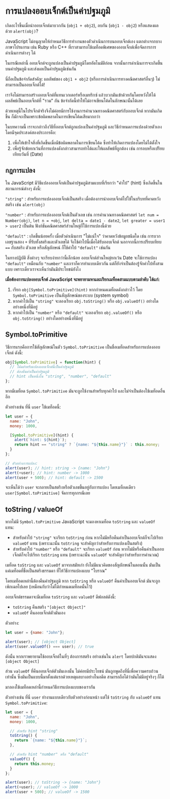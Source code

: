 # การแปลงออบเจ็กต์เป็นค่าปฐมภูมิ

เกิดอะไรขึ้นเมื่อนำออบเจ็กต์มาบวกกัน (`obj1 + obj2`), ลบกัน (`obj1 - obj2`) หรือแสดงผลด้วย `alert(obj)`?

JavaScript ไม่อนุญาตให้กำหนดวิธีการทำงานของตัวดำเนินการบนออบเจ็กต์เอง แตกต่างจากบางภาษาโปรแกรม เช่น Ruby หรือ C++ ที่เราสามารถใช้เมท็อดพิเศษของออบเจ็กต์เพื่อจัดการการดำเนินการต่างๆ ได้

ในกรณีเหล่านี้ ออบเจ็กต์จะถูกแปลงเป็นค่าปฐมภูมิโดยอัตโนมัติก่อน จากนั้นการดำเนินการจะเกิดขึ้นบนค่าปฐมภูมิ และส่งผลเป็นค่าปฐมภูมิเช่นกัน 

นี่ถือเป็นข้อจำกัดสำคัญ: ผลลัพธ์ของ `obj1 + obj2` (หรือการดำเนินการทางคณิตศาสตร์อื่นๆ) ไม่สามารถเป็นออบเจ็กต์ได้!

เราจึงไม่สามารถสร้างออบเจ็กต์ที่แทนเวกเตอร์หรือเมทริกซ์ แล้วบวกมันเข้าด้วยกันโดยหวังให้ได้ผลลัพธ์เป็นออบเจ็กต์ที่ "รวม" กัน ข้อจำกัดนี้ทำให้ไม่อาจเขียนโค้ดในลักษณะนั้นได้เลย

ด้วยเหตุนี้ในโปรเจ็กต์จริงจึงไม่ค่อยมีการใช้งานการคำนวณทางคณิตศาสตร์กับออบเจ็กต์ หากมันเกิดขึ้น ก็มักจะเป็นเพราะข้อผิดพลาดในการเขียนโค้ดเสียมากกว่า

ในบทความนี้ เราจะกล่าวถึงวิธีที่ออบเจ็กต์ถูกแปลงเป็นค่าปฐมภูมิ และวิธีกำหนดการแปลงด้วยตัวเอง โดยมีจุดประสงค์สองประการคือ:

1. เพื่อให้เข้าใจสิ่งที่เกิดขึ้นเมื่อมีข้อผิดพลาดในการเขียนโค้ด ซึ่งทำให้เกิดการแปลงโดยไม่ได้ตั้งใจ
2. เพื่อรู้จักข้อยกเว้นที่การแปลงดังกล่าวสามารถทำได้และให้ผลลัพธ์ที่ถูกต้อง เช่น การลบหรือเปรียบเทียบวันที่ (Date)

## กฎการแปลง

ใน JavaScript มีวิธีแปลงออบเจ็กต์เป็นค่าปฐมภูมิสามแบบที่เรียกว่า "คำใบ้" (hint) ซึ่งเกิดขึ้นในสถานการณ์ต่างๆ ดังนี้:

`"string"`
: สำหรับการแปลงออบเจ็กต์เป็นสตริง เมื่อต้องการนำออบเจ็กต์ไปใช้ในบริบทที่คาดหวังสตริง เช่น `alert(obj)`

`"number"`
: สำหรับการแปลงออบเจ็กต์เป็นตัวเลข เช่น การคำนวณทางคณิตศาสตร์ `let num = Number(obj)`, `let n = +obj`, `let delta = date1 - date2`, `let greater = user1 > user2` เป็นต้น ฟังก์ชันคณิตศาสตร์ส่วนใหญ่ก็ใช้การแปลงนี้ด้วย

`"default"`
: เกิดขึ้นน้อยครั้ง เมื่อตัวดำเนินการ "ไม่แน่ใจ" ว่าคาดหวังข้อมูลชนิดใด เช่น การบวกเลขฐานสอง `+` ที่รับทั้งสตริงและตัวเลขได้ จึงใช้คำใบ้นี้เมื่อได้รับออบเจ็กต์ นอกจากนี้การเปรียบเทียบ `==` กับสตริง ตัวเลข หรือสัญลักษณ์ ก็ใช้คำใบ้ `"default"` เช่นกัน

ในทางปฏิบัติ สิ่งต่างๆ จะเรียบง่ายกว่านี้เล็กน้อย ออบเจ็กต์ส่วนใหญ่ยกเว้น Date จะใช้การแปลง `"default"` เหมือนกับ `"number"` และเราก็ควรทำแบบเดียวกัน แต่ก็ยังจำเป็นต้องรู้จักคำใบ้ทั้งสามแบบ เพราะเดี๋ยวเราจะเห็นว่ามันมีประโยชน์ยังไง

**เมื่อต้องการแปลงออบเจ็กต์ JavaScript จะพยายามหาและเรียกเมท็อดสามแบบตามลำดับ ได้แก่:**

1. เรียก `obj[Symbol.toPrimitive](hint)` หากกำหนดเมท็อดดังกล่าวไว้ โดย `Symbol.toPrimitive` เป็นสัญลักษณ์ของระบบ (system symbol) 
2. หากคำใบ้เป็น `"string"` จะลองเรียก `obj.toString()` หรือ `obj.valueOf()` อย่างใดอย่างหนึ่งที่มีอยู่
3. หากคำใบ้เป็น `"number"` หรือ `"default"` จะลองเรียก `obj.valueOf()` หรือ `obj.toString()` อย่างใดอย่างหนึ่งที่มีอยู่ 

## Symbol.toPrimitive

วิธีการแรกคือการใช้สัญลักษณ์ในตัว `Symbol.toPrimitive` เป็นชื่อเมท็อดสำหรับการแปลงออบเจ็กต์ ดังนี้:

```js
obj[Symbol.toPrimitive] = function(hint) {
  // โค้ดสำหรับแปลงออบเจ็กต์นี้เป็นค่าปฐมภูมิ
  // ต้องคืนค่าเป็นค่าปฐมภูมิ
  // hint เป็นหนึ่งใน "string", "number", "default"
};
```

หากมีเมท็อด `Symbol.toPrimitive` มันจะถูกใช้งานสำหรับทุกคำใบ้ และไม่จำเป็นต้องใช้เมท็อดอื่นอีก

ตัวอย่างเช่น ที่นี่ `user` ใช้เมท็อดนี้:

```js
let user = {
  name: "John",
  money: 1000,

  [Symbol.toPrimitive](hint) {
    alert(`hint: ${hint}`);
    return hint == "string" ? `{name: "${this.name}"}` : this.money;
  }
};

// ตัวอย่างการแปลง:
alert(user); // hint: string -> {name: "John"}
alert(+user); // hint: number -> 1000
alert(user + 500); // hint: default -> 1500
```

จะเห็นได้ว่า `user` จะกลายเป็นสตริงหรือตัวเลขขึ้นอยู่กับการแปลง โดยเมท็อดเดียว `user[Symbol.toPrimitive]` จัดการทุกกรณีเลย

## toString / valueOf

หากไม่มี `Symbol.toPrimitive` JavaScript จะมองหาเมท็อด `toString` และ `valueOf` แทน:

- สำหรับคำใบ้ `"string"` จะเรียก `toString` ก่อน หากไม่มีหรือคืนค่าเป็นออบเจ็กต์ก็จะไปเรียก `valueOf` แทน (เพราะฉะนั้น `toString` จะสำคัญกว่าสำหรับการแปลงเป็นสตริง)
- สำหรับคำใบ้ `"number"` หรือ `"default"` จะเรียก `valueOf` ก่อน หากไม่มีหรือคืนค่าเป็นออบเจ็กต์ก็จะไปเรียก `toString` แทน (เพราะฉะนั้น `valueOf` จะสำคัญกว่าสำหรับการคำนวณ)

เมท็อด `toString` และ `valueOf` มาจากสมัยเก่า ยังไม่มีแนวคิดของสัญลักษณ์ในตอนนั้น มันเป็นแค่เมท็อดที่ชื่อเป็นสตริงธรรมดา ที่ให้วิธีการแปลงแบบ "โบราณ"

โดยเมท็อดเหล่านี้ต้องคืนค่าปฐมภูมิ หาก `toString` หรือ `valueOf` คืนค่าเป็นออบเจ็กต์ มันจะถูกเพิกเฉยไปเลย (เหมือนกับว่าไม่ได้กำหนดเมท็อดนั้นไว้)

ออบเจ็กต์ธรรมดาจะมีเมท็อด `toString` และ `valueOf` ดีฟอลต์ดังนี้:

- `toString` คืนสตริง `"[object Object]"`
- `valueOf` คืนออบเจ็กต์ตัวมันเอง

ตัวอย่าง:

```js
let user = {name: "John"};

alert(user); // [object Object]
alert(user.valueOf() === user); // true
```

ดังนั้น หากเราพยายามใช้ออบเจ็กต์ในที่ๆ ต้องการสตริง อย่างเช่นใน `alert` โดยปกติมันจะแสดง `[object Object]`

ส่วน `valueOf` ที่คืนออบเจ็กต์ตัวมันเองนั้น ไม่ค่อยมีประโยชน์ มันถูกพูดถึงที่นี่เพื่อความครบถ้วนเท่านั้น ซึ่งมันเป็นแบบนี้มาตั้งแต่แรกด้วยเหตุผลบางอย่างในอดีต สามารถถือได้ว่ามันไม่มีอยู่จริงๆ ก็ได้

มาลองใช้เมท็อดเหล่านี้กำหนดวิธีการแปลงแบบของเรากัน

ตัวอย่างเช่น ที่นี่ `user` ทำงานแบบเดียวกับตัวอย่างก่อนหน้า แต่ใช้ `toString` กับ `valueOf` แทน `Symbol.toPrimitive`:

```js
let user = {
  name: "John",
  money: 1000,

  // สำหรับ hint "string"
  toString() {
    return `{name: "${this.name}"}`;
  },

  // สำหรับ hint "number" หรือ "default"
  valueOf() {
    return this.money;
  }
};

alert(user); // toString -> {name: "John"}
alert(+user); // valueOf -> 1000
alert(user + 500); // valueOf -> 1500